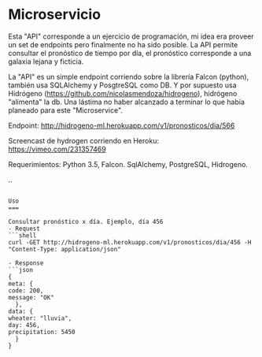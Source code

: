 Microservicio
===============================

Esta "API" corresponde a un ejercicio de programación, mi idea era proveer un set de endpoints pero finalmente no ha sido posible. La API permite consultar el pronóstico de tiempo por día, el pronóstico corresponde a una galaxia lejana y ficticia.

La "API" es un simple endpoint corriendo sobre la librería Falcon (python), también usa SQLAlchemy y PosgtreSQL como DB. Y por supuesto usa Hidrógeno (https://github.com/nicolasmendoza/hidrogeno), hidrógeno "alimenta" la db. 
Una lástima no haber alcanzado a terminar lo que había planeado para este "Microservice".  


Endpoint: http://hidrogeno-ml.herokuapp.com/v1/pronosticos/dia/566

Screencast de hydrogen corriendo en Heroku: https://vimeo.com/231357469

Requerimientos: Python 3.5, Falcon. SqlAlchemy, PostgreSQL, Hidrogeno.

..
```

Uso
===

Consultar pronóstico x día. Ejemplo, día 456
- Request
```shell
curl -GET http://hidrogeno-ml.herokuapp.com/v1/pronosticos/dia/456 -H "Content-Type: application/json"

- Response
```json
{
meta: {
code: 200,
message: "OK"
  },
data: {
wheater: "lluvia",
day: 456,
precipitation: 5450
  }
}
```
